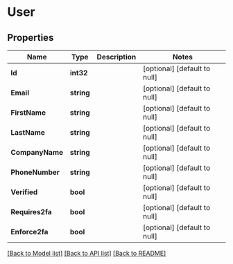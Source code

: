 # User

## Properties
Name | Type | Description | Notes
------------ | ------------- | ------------- | -------------
**Id** | **int32** |  | [optional] [default to null]
**Email** | **string** |  | [optional] [default to null]
**FirstName** | **string** |  | [optional] [default to null]
**LastName** | **string** |  | [optional] [default to null]
**CompanyName** | **string** |  | [optional] [default to null]
**PhoneNumber** | **string** |  | [optional] [default to null]
**Verified** | **bool** |  | [optional] [default to null]
**Requires2fa** | **bool** |  | [optional] [default to null]
**Enforce2fa** | **bool** |  | [optional] [default to null]

[[Back to Model list]](../README.md#documentation-for-models) [[Back to API list]](../README.md#documentation-for-api-endpoints) [[Back to README]](../README.md)


